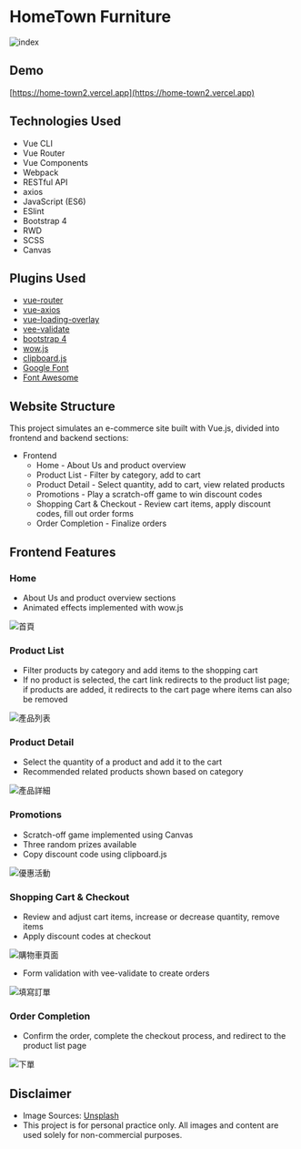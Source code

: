 # HomeTown Furniture
![index](https://user-images.githubusercontent.com/42172767/93883609-62623d00-fd14-11ea-8c4b-34e180ecba08.jpg)

## Demo
[https://home-town2.vercel.app](https://home-town2.vercel.app)

## Technologies Used
* Vue CLI
* Vue Router
* Vue Components
* Webpack
* RESTful API
* axios
* JavaScript (ES6)
* ESlint
* Bootstrap 4
* RWD
* SCSS
* Canvas

## Plugins Used
* [vue-router](https://www.npmjs.com/package/vue-router)
* [vue-axios](https://www.npmjs.com/package/vue-axios)
* [vue-loading-overlay](https://www.npmjs.com/package/vue-loading-overlay)
* [vee-validate](https://www.npmjs.com/package/vee-validate)
* [bootstrap 4](https://getbootstrap.com/)
* [wow.js](https://wowjs.uk/docs.html)
* [clipboard.js](https://clipboardjs.com/)
* [Google Font](https://fonts.google.com/)
* [Font Awesome](https://fontawesome.com/)

## Website Structure
This project simulates an e-commerce site built with Vue.js, divided into frontend and backend sections:
* Frontend
  * Home - About Us and product overview
  * Product List - Filter by category, add to cart
  * Product Detail - Select quantity, add to cart, view related products
  * Promotions - Play a scratch-off game to win discount codes
  * Shopping Cart & Checkout - Review cart items, apply discount codes, fill out order forms
  * Order Completion - Finalize orders
<!-- * Backend
  * Admin Login
  * Product Management - Create, delete, edit products
  * Coupon Management - Create, delete, edit coupons
  * Order Management - View and modify orders
  * Image Management - Upload and delete images -->
  
## Frontend Features
### Home
* About Us and product overview sections
* Animated effects implemented with wow.js

![首頁](https://user-images.githubusercontent.com/42172767/93671806-acf77580-fad8-11ea-8561-b982dccafa93.gif)


### Product List
* Filter products by category and add items to the shopping cart
* If no product is selected, the cart link redirects to the product list page; if products are added, it redirects to the cart page where items can also be removed

![產品列表](https://user-images.githubusercontent.com/42172767/93671039-5dae4680-fad2-11ea-94a3-9efb95d9bfd5.gif)

### Product Detail
* Select the quantity of a product and add it to the cart
* Recommended related products shown based on category

![產品詳細](https://user-images.githubusercontent.com/42172767/93671323-9b13d380-fad4-11ea-8069-a807e1e292bb.gif)

### Promotions
* Scratch-off game implemented using Canvas
* Three random prizes available
* Copy discount code using clipboard.js

![優惠活動](https://user-images.githubusercontent.com/42172767/93671380-1bd2cf80-fad5-11ea-88cf-a52c3abde9e2.gif)

### Shopping Cart & Checkout
* Review and adjust cart items, increase or decrease quantity, remove items
* Apply discount codes at checkout

![購物車頁面](https://user-images.githubusercontent.com/42172767/93671454-b3d0b900-fad5-11ea-9a99-b3d84c0a91dc.gif)

* Form validation with vee-validate to create orders

![填寫訂單](https://user-images.githubusercontent.com/42172767/93671546-73256f80-fad6-11ea-9f4c-4d3d5a73df97.gif)

### Order Completion
* Confirm the order, complete the checkout process, and redirect to the product list page

![下單](https://user-images.githubusercontent.com/42172767/93671578-b253c080-fad6-11ea-913e-8a34cda83122.gif)


<!-- ## Backend Features
* Admin login and logout
* Product, coupon, order, and image management

![後台介紹](https://user-images.githubusercontent.com/42172767/93671677-a61c3300-fad7-11ea-84c2-232092eb2eb0.gif) -->

## Disclaimer
* Image Sources: [Unsplash](https://unsplash.com/)
* This project is for personal practice only. All images and content are used solely for non-commercial purposes.
